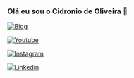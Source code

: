 ### Olá eu sou o Cidronio de Oliveira 👋

[![Blog](https://img.shields.io/badge/Blogger-FF5722?style=for-the-badge&logo=blogger&logoColor=white)]()

[![Youtube](https://img.shields.io/badge/YouTube-FF0000?style=for-the-badge&logo=youtube&logoColor=white)]()

[![Instagram](https://img.shields.io/badge/Instagram-E4405F?style=for-the-badge&logo=instagram&logoColor=white)](https://www.instagram.com/cidronioti/)

[![Linkedin](https://img.shields.io/badge/LinkedIn-0077B5?style=for-the-badge&logo=linkedin&logoColor=white)](https://www.linkedin.com/in/cidronio-oliveira-4a7360a7/)
